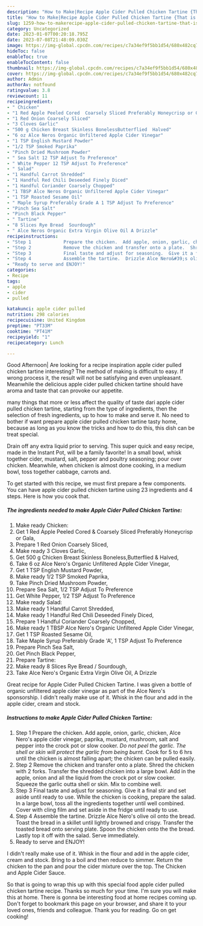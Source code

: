 ```yaml
---
description: "How to Make|Recipe Apple Cider Pulled Chicken Tartine {That is Special"
title: "How to Make|Recipe Apple Cider Pulled Chicken Tartine {That is Special"
slug: 1259-how-to-makerecipe-apple-cider-pulled-chicken-tartine-that-is-special
category: Uncategorized
date: 2023-01-07T00:20:18.795Z
date: 2023-07-08T21:48:09.030Z
image: https://img-global.cpcdn.com/recipes/c7a34ef9f5bb1d54/680x482cq70/apple-cider-pulled-chicken-tartine-recipe-main-photo.jpg
hideToc: false
enableToc: true
enableTocContent: false
thumbnail: https://img-global.cpcdn.com/recipes/c7a34ef9f5bb1d54/680x482cq70/apple-cider-pulled-chicken-tartine-recipe-main-photo.jpg
cover: https://img-global.cpcdn.com/recipes/c7a34ef9f5bb1d54/680x482cq70/apple-cider-pulled-chicken-tartine-recipe-main-photo.jpg
author: Admin
authorAv: notfound
ratingvalue: 3.8
reviewcount: 11
recipeingredient:
- " Chicken"
- "1 Red Apple Peeled Cored  Coarsely Sliced Preferably Honeycrisp or Gala"
- "1 Red Onion Coarsely Sliced"
- "3 Cloves Garlic"
- "500 g Chicken Breast Skinless BonelessButterflied  Halved"
- "6 oz Alce Neros Organic Unfiltered Apple Cider Vinegar"
- "1 TSP English Mustard Powder"
- "1/2 TSP Smoked Paprika"
- "Pinch Dried Mushroom Powder"
- " Sea Salt 12 TSP Adjust To Preference"
- " White Pepper 12 TSP Adjust To Preference"
- " Salad"
- "1 Handful Carrot Shredded"
- "1 Handful Red Chili Deseeded Finely Diced"
- "1 Handful Coriander Coarsely Chopped"
- "1 TBSP Alce Neros Organic Unfiltered Apple Cider Vinegar"
- "1 TSP Roasted Sesame Oil"
- " Maple Syrup Preferably Grade A 1 TSP Adjust To Preference"
- "Pinch Sea Salt"
- "Pinch Black Pepper"
- " Tartine"
- "8 Slices Rye Bread  Sourdough"
- " Alce Neros Organic Extra Virgin Olive Oil A Drizzle"
recipeinstructions:
- "Step 1            Prepare the chicken.  Add apple, onion, garlic, chicken, Alce Nero&#39;s apple cider vinegar, paprika, mustard, mushroom, salt and pepper into the crock pot or slow cooker.  *Do not peel the garlic. The shell or skin will protect the garlic from being burnt.*  Cook for 5 to 6 hrs until the chicken is almost falling apart; the chicken can be pulled easily."
- "Step 2            Remove the chicken and transfer onto a plate.  Shred the chicken with 2 forks.  Transfer the shredded chicken into a large bowl.  Add in the apple, onion and all the liquid from the crock pot or slow cooker.  Squeeze the garlic outta shell or skin.  Mix to combine well."
- "Step 3            Final taste and adjust for seasoning.  Give it a final stir and set aside until ready to use.  While the chicken is cooking, prepare the salad.  In a large bowl, toss all the ingredients together until well combined.  Cover with cling film and set aside in the fridge until ready to use."
- "Step 4            Assemble the tartine.  Drizzle Alce Nero&#39;s olive oil onto the bread.  Toast the bread in a skillet until lightly browned and crispy.  Transfer the toasted bread onto serving plate.  Spoon the chicken onto the the bread.  Lastly top it off with the salad.  Serve immediately."
- "Ready to serve and ENJOY!"
categories:
- Recipe
tags:
- apple
- cider
- pulled

katakunci: apple cider pulled 
nutrition: 298 calories
recipecuisine: United Kingdom
preptime: "PT33M"
cooktime: "PT41M"
recipeyield: "1"
recipecategory: Lunch

---
```



Good Afternoon| Are looking for a recipe inspiration apple cider pulled chicken tartine interesting? The method of making is difficult to easy. If wrong process it, the result will not be satisfying and even unpleasant. Meanwhile the delicious apple cider pulled chicken tartine should have aroma and taste that can provoke our appetite.






many things that more or less affect the quality of taste dari apple cider pulled chicken tartine, starting from the type of ingredients, then the selection of fresh ingredients, up to how to make and serve it. No need to bother if want prepare apple cider pulled chicken tartine tasty home, because as long as you know the tricks and how to do this, this dish can be treat  special.


Drain off any extra liquid prior to serving. This super quick and easy recipe, made in the Instant Pot, will be a family favorite! In a small bowl, whisk together cider, mustard, salt, pepper and poultry seasoning; pour over chicken. Meanwhile, when chicken is almost done cooking, in a medium bowl, toss together cabbage, carrots and.


To get started with this recipe, we must first prepare a few components. You can have apple cider pulled chicken tartine using 23 ingredients and 4 steps. Here is how you cook that.

<!--inarticleads1-->

##### The ingredients needed to make Apple Cider Pulled Chicken Tartine:

1. Make ready  Chicken:
1. Get 1 Red Apple Peeled Cored &amp; Coarsely Sliced Preferably Honeycrisp or Gala,
1. Prepare 1 Red Onion Coarsely Sliced,
1. Make ready 3 Cloves Garlic,
1. Get 500 g Chicken Breast Skinless Boneless,Butterflied &amp; Halved,
1. Take 6 oz Alce Nero&#39;s Organic Unfiltered Apple Cider Vinegar,
1. Get 1 TSP English Mustard Powder,
1. Make ready 1/2 TSP Smoked Paprika,
1. Take Pinch Dried Mushroom Powder,
1. Prepare  Sea Salt, 1/2 TSP Adjust To Preference
1. Get  White Pepper, 1/2 TSP Adjust To Preference
1. Make ready  Salad:
1. Make ready 1 Handful Carrot Shredded,
1. Make ready 1 Handful Red Chili Deseeded Finely Diced,
1. Prepare 1 Handful Coriander Coarsely Chopped,
1. Make ready 1 TBSP Alce Nero&#39;s Organic Unfiltered Apple Cider Vinegar,
1. Get 1 TSP Roasted Sesame Oil,
1. Take  Maple Syrup Preferably Grade &#39;A&#39;, 1 TSP Adjust To Preference
1. Prepare Pinch Sea Salt,
1. Get Pinch Black Pepper,
1. Prepare  Tartine:
1. Make ready 8 Slices Rye Bread / Sourdough,
1. Take  Alce Nero&#39;s Organic Extra Virgin Olive Oil, A Drizzle


Great recipe for Apple Cider Pulled Chicken Tartine. I was given a bottle of organic unfiltered apple cider vinegar as part of the Alce Nero&#39;s sponsorship. I didn&#39;t really make use of it. Whisk in the flour and add in the apple cider, cream and stock. 

<!--inarticleads2-->

##### Instructions to make Apple Cider Pulled Chicken Tartine:

1. Step 1            Prepare the chicken.  Add apple, onion, garlic, chicken, Alce Nero&#39;s apple cider vinegar, paprika, mustard, mushroom, salt and pepper into the crock pot or slow cooker.  *Do not peel the garlic. The shell or skin will protect the garlic from being burnt.*  Cook for 5 to 6 hrs until the chicken is almost falling apart; the chicken can be pulled easily.
1. Step 2            Remove the chicken and transfer onto a plate.  Shred the chicken with 2 forks.  Transfer the shredded chicken into a large bowl.  Add in the apple, onion and all the liquid from the crock pot or slow cooker.  Squeeze the garlic outta shell or skin.  Mix to combine well.
1. Step 3            Final taste and adjust for seasoning.  Give it a final stir and set aside until ready to use.  While the chicken is cooking, prepare the salad.  In a large bowl, toss all the ingredients together until well combined.  Cover with cling film and set aside in the fridge until ready to use.
1. Step 4            Assemble the tartine.  Drizzle Alce Nero&#39;s olive oil onto the bread.  Toast the bread in a skillet until lightly browned and crispy.  Transfer the toasted bread onto serving plate.  Spoon the chicken onto the the bread.  Lastly top it off with the salad.  Serve immediately.
1. Ready to serve and ENJOY!

I didn&#39;t really make use of it. Whisk in the flour and add in the apple cider, cream and stock. Bring to a boil and then reduce to simmer. Return the chicken to the pan and pour the cider mixture over the top. The Chicken and Apple Cider Sauce. 

So that is going to wrap this up with this special food apple cider pulled chicken tartine recipe. Thanks so much for your time. I'm sure you will make this at home. There is gonna be interesting food at home recipes coming up. Don't forget to bookmark this page on your browser, and share it to your loved ones, friends and colleague. Thank you for reading. Go on get cooking!
